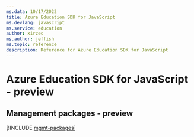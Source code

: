```yaml
---
ms.data: 10/17/2022
title: Azure Education SDK for JavaScript
ms.devlang: javascript
ms.service: education
author: xirzec
ms.author: jeffish
ms.topic: reference
description: Reference for Azure Education SDK for JavaScript
---
```

# Azure Education SDK for JavaScript - preview

## Management packages - preview
[!INCLUDE [mgmt-packages](education-mgmt-index.md)]